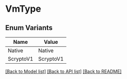# VmType

## Enum Variants

| Name | Value |
|---- | -----|
| Native | Native |
| ScryptoV1 | ScryptoV1 |


[[Back to Model list]](../README.md#documentation-for-models) [[Back to API list]](../README.md#documentation-for-api-endpoints) [[Back to README]](../README.md)


